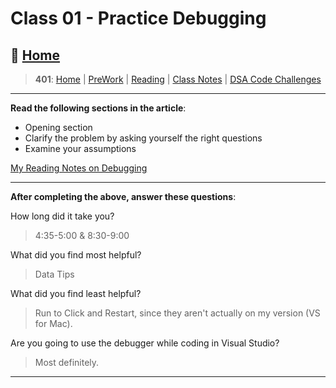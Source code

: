 # Class 01 - Practice Debugging

## 🏡 [**Home**](https://mistidinzy.github.io/ReadingNotes/)

> **401**: [Home](/c401home.md)
|
[PreWork](/401/PreworkRM.md)
|
[Reading](/401/ReadingRM.md)
|
[Class Notes](/401/ClassRM.md)
|
[DSA Code Challenges](https://mistidinzy.github.io/data-structures-and-algorithms/)
>

_____

**Read the following sections in the article**:

* Opening section
* Clarify the problem by asking yourself the right questions
* Examine your assumptions

[My Reading Notes on Debugging](https://mistidinzy.github.io/ReadingNotes/401/read/01-ExcpDebugg.html)

_____

**After completing the above, answer these questions**:

How long did it take you?
> 4:35-5:00 & 8:30-9:00

What did you find most helpful?
> Data Tips

What did you find least helpful?
> Run to Click and Restart, since they aren't actually on my version (VS for Mac).

Are you going to use the debugger while coding in Visual Studio?
> Most definitely.

_____
